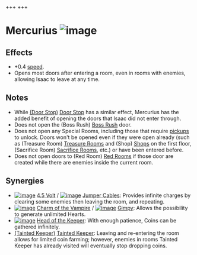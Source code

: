 +++
+++

 # Mercurius ![image](/image/Mercurius.png) 


Effects
---------


* +0.4 [speed](/wiki/Speed "Speed").
* Opens most doors after entering a room, even in rooms with enemies, allowing Isaac to leave at any time.


Notes
-------


* While [(Door Stop)](/wiki/Door_Stop "Door Stop") [Door Stop](/wiki/Door_Stop "Door Stop") has a similar effect, Mercurius has the added benefit of opening the doors that Isaac did not enter through.
* Does not open the (Boss Rush) [Boss Rush](/wiki/Boss_Rush "Boss Rush") door.
* Does not open any Special Rooms, including those that require [pickups](/wiki/Pickup "Pickup") to unlock. Doors won't be opened even if they were open already (such as (Treasure Room) [Treasure Rooms](/wiki/Treasure_Room "Treasure Room") and (Shop) [Shops](/wiki/Shop "Shop") on the first floor, (Sacrifice Room) [Sacrifice Rooms](/wiki/Sacrifice_Room "Sacrifice Room"), etc.) or have been entered before.
* Does not open doors to (Red Room) [Red Rooms](/wiki/Red_Room "Red Room") if those door are created while there are enemies inside the current room.


Synergies
-----------


* [![image](/image/4.5_Volt.png)](/wiki/4.5_Volt "4.5 Volt") [4.5 Volt](/wiki/4.5_Volt "4.5 Volt") / [![image](/image/Jumper_Cables.png)](/wiki/Jumper_Cables "Jumper Cables") [Jumper Cables](/wiki/Jumper_Cables "Jumper Cables"): Provides infinite charges by clearing some enemies then leaving the room, and repeating.
* [![image](/image/Charm_of_the_Vampire.png)](/wiki/Charm_of_the_Vampire "Charm of the Vampire") [Charm of the Vampire](/wiki/Charm_of_the_Vampire "Charm of the Vampire") / [![image](/image/Gimpy.png)](/wiki/Gimpy "Gimpy") [Gimpy](/wiki/Gimpy "Gimpy"): Allows the possibility to generate unlimited Hearts.
* [![image](/image/Head_of_the_Keeper.png)](/wiki/Head_of_the_Keeper "Head of the Keeper") [Head of the Keeper](/wiki/Head_of_the_Keeper "Head of the Keeper"): With enough patience, Coins can be gathered infinitely.
* [(Tainted Keeper)](/wiki/Tainted_Keeper "Tainted Keeper") [Tainted Keeper](/wiki/Tainted_Keeper "Tainted Keeper"): Leaving and re-entering the room allows for limited coin farming; however, enemies in rooms Tainted Keeper has already visited will eventually stop dropping coins.


